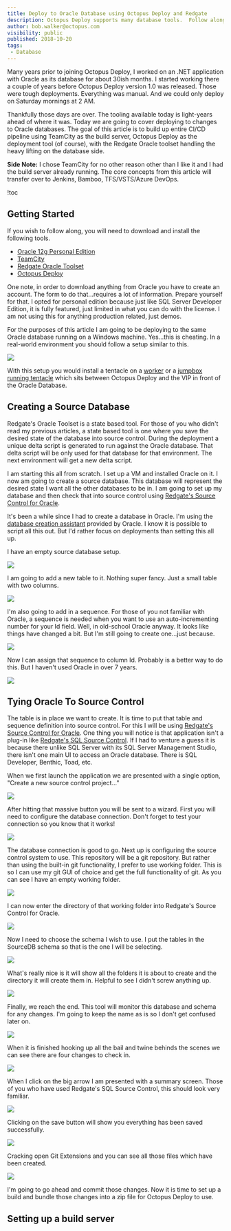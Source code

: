```yaml
---
title: Deploy to Oracle Database using Octopus Deploy and Redgate 
description: Octopus Deploy supports many database tools.  Follow along as we get a CI/CD pipeline built to deploy a database change to an Oracle Database
author: bob.walker@octopus.com
visibility: public
published: 2018-10-20
tags:
 - Database
---
```


Many years prior to joining Octopus Deploy, I worked on an .NET application with Oracle as its database for about 30ish months.  I started working there a couple of years before Octopus Deploy version 1.0 was released.  Those were tough deployments.  Everything was manual.  And we could only deploy on Saturday mornings at 2 AM.

Thankfully those days are over.  The tooling available today is light-years ahead of where it was.  Today we are going to cover deploying to changes to Oracle databases.  The goal of this article is to build up entire CI/CD pipeline using TeamCity as the build server, Octopus Deploy as the deployment tool (of course), with the Redgate Oracle toolset handling the heavy lifting on the database side.  

**Side Note:** I chose TeamCity for no other reason other than I like it and I had the build server already running.  The core concepts from this article will transfer over to Jenkins, Bamboo, TFS/VSTS/Azure DevOps.  

!toc

## Getting Started 

If you wish to follow along, you will need to download and install the following tools.

- [Oracle 12g Personal Edition](https://www.oracle.com/technetwork/database/enterprise-edition/downloads/index.html)
- [TeamCity](https://www.jetbrains.com/teamcity/download/)
- [Redgate Oracle Toolset](https://www.red-gate.com/dynamic/products/oracle-development/deployment-suite-for-oracle/download)
- [Octopus Deploy](https://octopus.com/downloads)

One note, in order to download anything from Oracle you have to create an account.  The form to do that...requires a lot of information.  Prepare yourself for that.  I opted for personal edition because just like SQL Server Developer Edition, it is fully featured, just limited in what you can do with the license.  I am not using this for anything production related, just demos.  

For the purposes of this article I am going to be deploying to the same Oracle database running on a Windows machine.  Yes...this is cheating.  In a real-world environment you should follow a setup similar to this.

![](https://i.octopus.com/docs/deployment-examples/database-with-jump-box.png)

With this setup you would install a tentacle on a [worker](https://octopus.com/docs/infrastructure/workers) or a [jumpbox running tentacle](https://octopus.com/docs/infrastructure/windows-targets) which sits between Octopus Deploy and the VIP in front of the Oracle Database.  

## Creating a Source Database

Redgate's Oracle Toolset is a state based tool.  For those of you who didn't read my previous articles, a state based tool is one where you save the desired state of the database into source control.  During the deployment a unique delta script is generated to run against the Oracle database.  That delta script will be only used for that database for that environment.  The next environment will get a new delta script.

I am starting this all from scratch.  I set up a VM and installed Oracle on it.  I now am going to create a source database.  This database will represent the desired state I want all the other databases to be in.  I am going to set up my database and then check that into source control using [Redgate's Source Control for Oracle](https://www.red-gate.com/products/oracle-development/source-control-for-oracle/).  

It's been a while since I had to create a database in Oracle.  I'm using the [database creation assistant](https://docs.oracle.com/cd/B16254_01/doc/server.102/b14196/install003.htm) provided by Oracle.  I know it is possible to script all this out.  But I'd rather focus on deployments than setting this all up.

I have an empty source database setup.  

![](oracle_empty_database.png)

I am going to add a new table to it.  Nothing super fancy.  Just a small table with two columns.

![](oracle_add_table.png)

I'm also going to add in a sequence.  For those of you not familiar with Oracle, a sequence is needed when you want to use an auto-incrementing number for your Id field.  Well, in old-school Oracle anyway.  It looks like things have changed a bit.  But I'm still going to create one...just because.

![](oracle_add_sequence.png)

Now I can assign that sequence to column Id.  Probably is a better way to do this.  But I haven't used Oracle in over 7 years.  

![](oracle_make_id_sequence.png)

## Tying Oracle To Source Control

The table is in place we want to create.  It is time to put that table and sequence definition into source control.  For this I will be using [Redgate's Source Control for Oracle](https://www.red-gate.com/products/oracle-development/source-control-for-oracle/).  One thing you will notice is that application isn't a plug-in like [Redgate's SQL Source Control](https://www.red-gate.com/products/sql-development/sql-source-control/).  If I had to venture a guess it is because there unlike SQL Server with its SQL Server Management Studio, there isn't one main UI to access an Oracle database.  There is SQL Developer, Benthic, Toad, etc.

When we first launch the application we are presented with a single option, "Create a new source control project..."

![](redgate_source_control_getting_started.png)

After hitting that massive button you will be sent to a wizard.  First you will need to configure the database connection.  Don't forget to test your connection so you know that it works!

![](redgate_configure_connection.png)

The database connection is good to go.  Next up is configuring the source control system to use.  This repository will be a git repository.  But rather than using the built-in git functionality, I prefer to use working folder.  This is so I can use my git GUI of choice and get the full functionality of git.  As you can see I have an empty working folder.

![](empty_working_folder.png)

I can now enter the directory of that working folder into Redgate's Source Control for Oracle.  

![](redgate_select_working_folder.png)

Now I need to choose the schema I wish to use.  I put the tables in the SourceDB schema so that is the one I will be selecting.

![](redgate_select_schema.png)

What's really nice is it will show all the folders it is about to create and the directory it will create them in.  Helpful to see I didn't screw anything up.

![](redgate_confirm_schema.png)

Finally, we reach the end.  This tool will monitor this database and schema for any changes.  I'm going to keep the name as is so I don't get confused later on.

![](redgate_summary.png)

When it is finished hooking up all the bail and twine behinds the scenes we can see there are four changes to check in.

![](redgate_project_summary.png)

When I click on the big arrow I am presented with a summary screen.  Those of you who have used Redgate's SQL Source Control, this should look very familiar.

![](redgate_commit_changes_summary.png)

Clicking on the save button will show you everything has been saved successfully.

![](redgate_save_changes_finished.png)

Cracking open Git Extensions and you can see all those files which have been created.

![](git_pending_changes.png)

I'm going to go ahead and commit those changes.  Now it is time to set up a build and bundle those changes into a zip file for Octopus Deploy to use.

## Setting up a build server

